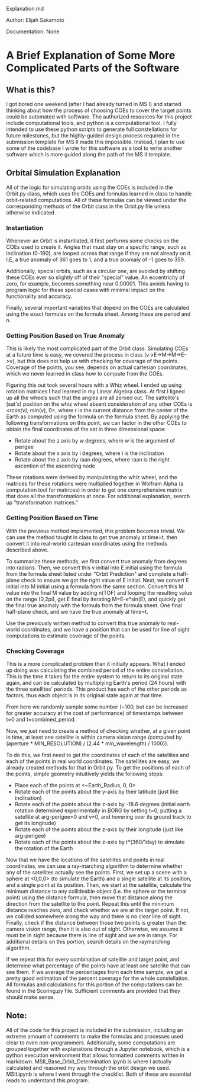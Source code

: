 Explanation.md

Author: Elijah Sakamoto

Documentation: None

# A Brief Explanation of Some More Complicated Parts of the Software

## What is this?

I got bored one weekend (after I had already turned in MS I) and started thinking about how the process of choosing COEs to cover the target points could be automated with software. The authorized resources for this project include computational tools, and python is a computational tool. I fully intended to use these python scripts to generate full constellations for future milestones, but the highly-guided design process required in the submission template for MS II made this impossible. Instead, I plan to use some of the codebase I wrote for this software as a tool to write another software which is more guided along the path of the MS II template.

## Orbital Simulation Explanation
All of the logic for simulating orbits using the COEs is included in the Orbit.py class, which uses the COEs and formulas learned in class to handle orbit-related computations. All of these formulas can be viewed under the corresponding methods of the Orbit class in the Orbit.py file unless otherwise indicated.

### Instantiation
Whenever an Orbit is instantiated, it first performs some checks on the COEs used to create it. Angles that must stay on a specific range, such as inclination (0-180), are looped across that range if they are not already on it. I.E, a true anomaly of 361 goes to 1, and a true anomaly of -1 goes to 359. 

Additionally, special orbits, such as a circular one, are avoided by shifting these COEs ever so slightly off of their "special" value. An eccentricity of zero, for example, becomes something near 0.00001. This avoids having to program logic for these special cases with minimal impact on the functionality and accuracy.

Finally, several important variables that depend on the COEs are calculated using the exact formulas on the formula sheet. Among these are period and n.

### Getting Position Based on True Anomaly
This is likely the most complicated part of the Orbit class. Simulating COEs at a future time is easy, we covered the process in class (v->E->M->M->E->v), but this does not help us with checking for coverage of the points. Coverage of the points, you see, depends on actual cartesian coordinates, which we never learned in class how to compute from the COEs.

Figuring this out took several hours with a Whiz wheel. I ended up using rotation matrices I had learned in my Linear Algebra class. At first I ligned up all the wheels such that the angles are all zeroed out. The sattelite's (sat's) position on the whiz wheel absent consideration of any other COEs is <r*cos(v), r*sin(v), 0>, where r is the current distance from the center of the Earth as computed using the formula on the formula sheet. By applying the following transformations on this point, we can factor in the other COEs to obtain the final coordinates of the sat in three dimensional space:
-    Rotate about the z axis by w degrees, where w is the argument of perigee
-    Rotate about the x axis by i degrees, where i is the inclination
-    Rotate about the z axis by raan degrees, where raan is the right ascention of the ascending node

These rotations were derived by manipulating the whiz wheel, and the matrices for these rotations were multiplied together in Wolfram Alpha (a computation tool for matrices) in order to get one comprehensive matrix that does all the transformations at once. For additional explanation, search up "transformation matrices."

### Getting Position Based on Time
With the previous method implemented, this problem becomes trivial. We can use the method taught in class to get true anomaly at time=t, then convert it into real-world cartesian coordinates using the methods described above.

To summarize these methods, we first convert true anomaly from degrees into radians. Then, we convert this v initial into E initial using the formula from the formula sheet listed under "Orbit Prediction" and complete a half-plane check to ensure we got the right value of E initial. Next, we convert E initial into M initial using a formula from the same section. Convert this M value into the final M value by adding n(TOF) and looping the resulting value on the range (0,2pi), get E final by iterating M=E-e*sin(E), and quickly get the final true anomaly with the formula from the formula sheet. One final half-plane check, and we have the true anomaly at time=t.

Use the previously written method to convert this true anomaly to real-world coordinates, and we have a position that can be used for line of sight computations to estimate coverage of the points.

### Checking Coverage
This is a more complicated problem than it initially appears. What I ended up doing was calculating the combined period of the entire constellation. This is the time it takes for the entire system to return to its original state again, and can be calculated by multiplying Earth's period (24 hours) with the three satellites' periods. This product has each of the other periods as factors, thus each object is in its original state again at that time. 

From here we randomly sample some number (~100, but can be increased for greater accuracy at the cost of performance) of timestamps between t=0 and t=combined_period. 

Now, we just need to create a method of checking whether, at a given point in time, at least one satellite is within camera vision range (computed by (aperture * MIN_RESOLUTION) / (2.44 * min_wavelength) / 1000)). 

To do this, we first need to get the coordinates of each of the satellites and each of the points in real world coordinates. The satellites are easy, we already created methods for that in Orbit.py. To get the positions of each of the points, simple geometry intuitively yields the following steps:
-   Place each of the points at <~Earth_Radius, 0, 0>
-   Rotate each of the points about the y-axis by their latitude (just like inclination)
-   Rotate each of the points about the z-axis by -18.6 degrees (initial earth rotation determined experimentally in BORG by setting t=0, putting a satellite at arg-perigee=0 and v=0, and hovering over its ground track to get its longitude)
-   Rotate each of the points about the z-axis by their longitude (just like arg-perigee)
-   Rotate each of the points about the z-axis by t*(360/1day) to simulate the rotation of the Earth

Now that we have the locations of the satellites and points in real coordinates, we can use a ray-marching algorithm to determine whether any of the satellites actually see the points. First, we set up a scene with a sphere at <0,0,0> (to simulate the Earth) and a single satellite at its position, and a single point at its position. Then, we start at the satellite, calculate the minimum distance to any collideable object (i.e. the sphere or the terminal point) using the distance formula, then move that distance along the direction from the satellite to the point. Repeat this until the minimum distance reaches zero, and check whether we are at the target point. If not, we collided somewhere along the way and there is no clear line of sight. Finally, check if the distance between those two points is greater than the camera vision range, then it is also out of sight. Otherwise, we assume it must be in sight because there is line of sight and we are in range. For additional details on this portion, search details on the raymarching algorithm.

If we repeat this for every combination of satellite and target point, and determine what percentage of the points have at least one satellite that can see them. If we average the percentages from each time sample, we get a pretty good estimation of the percent coverage for the whole constellation. All formulas and calculations for this portion of the computations can be found in the Scoring.py file. Sufficient comments are provided that they should make sense.

## Note:
All of the code for this project is included in the submission, including an extreme amount of comments to make the formulas and processes used clear to even non-programmers. Additionally, some computations are grouped together with explanations through a Jupyter notebook, which is a python execution environment that allows formatted comments written in markdown. MSII_Base_Orbit_Determination.ipynb is where I actually calculated and reasoned my way through the orbit design we used. MSII.ipynb is where I went through the checklist. Both of these are essential reads to understand this program.